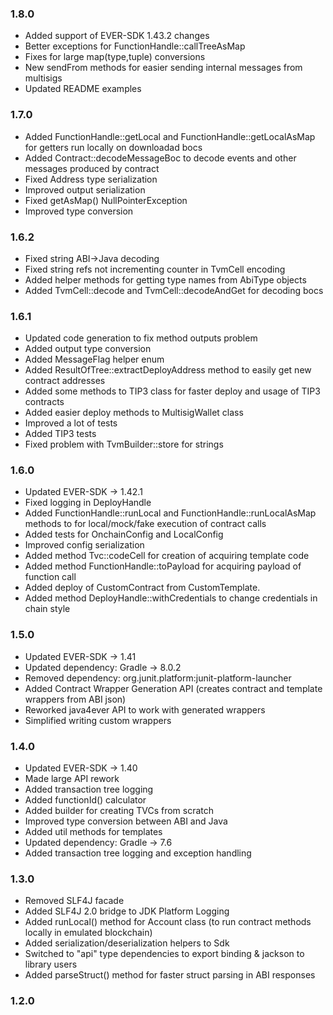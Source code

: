 ### 1.8.0

- Added support of EVER-SDK 1.43.2 changes
- Better exceptions for FunctionHandle::callTreeAsMap
- Fixes for large map(type,tuple) conversions
- New sendFrom methods for easier sending internal messages from multisigs
- Updated README examples

### 1.7.0

- Added FunctionHandle::getLocal and FunctionHandle::getLocalAsMap for getters run locally on downloadad bocs
- Added Contract::decodeMessageBoc to decode events and other messages produced by contract
- Fixed Address type serialization
- Improved output serialization
- Fixed getAsMap() NullPointerException
- Improved type conversion

### 1.6.2

- Fixed string ABI->Java decoding
- Fixed string refs not incrementing counter in TvmCell encoding
- Added helper methods for getting type names from AbiType objects
- Added TvmCell::decode and TvmCell::decodeAndGet for decoding bocs

### 1.6.1

- Updated code generation to fix method outputs problem
- Added output type conversion
- Added MessageFlag helper enum
- Added ResultOfTree::extractDeployAddress method to easily get new contract addresses
- Added some methods to TIP3 class for faster deploy and usage of TIP3 contracts
- Added easier deploy methods to MultisigWallet class
- Improved a lot of tests
- Added TIP3 tests
- Fixed problem with TvmBuilder::store for strings

### 1.6.0

- Updated EVER-SDK -> 1.42.1
- Fixed logging in DeployHandle
- Added FunctionHandle::runLocal and FunctionHandle::runLocalAsMap methods to for local/mock/fake execution of contract calls
- Added tests for OnchainConfig and LocalConfig
- Improved config serialization
- Added method Tvc::codeCell for creation of acquiring template code
- Added method FunctionHandle::toPayload for acquiring payload of function call
- Added deploy of CustomContract from CustomTemplate.
- Added method DeployHandle::withCredentials to change credentials in chain style

### 1.5.0

- Updated EVER-SDK -> 1.41
- Updated dependency: Gradle -> 8.0.2
- Removed dependency: org.junit.platform:junit-platform-launcher
- Added Contract Wrapper Generation API (creates contract and template wrappers from ABI json)
- Reworked java4ever API to work with generated wrappers
- Simplified writing custom wrappers

### 1.4.0

- Updated EVER-SDK -> 1.40
- Made large API rework
- Added transaction tree logging
- Added functionId() calculator
- Added builder for creating TVCs from scratch
- Improved type conversion between ABI and Java
- Added util methods for templates
- Updated dependency: Gradle -> 7.6
- Added transaction tree logging and exception handling

### 1.3.0

- Removed SLF4J facade
- Added SLF4J 2.0 bridge to JDK Platform Logging
- Added runLocal() method for Account class (to run contract methods locally in emulated blockchain)
- Added serialization/deserialization helpers to Sdk
- Switched to "api" type dependencies to export binding & jackson to library users
- Added parseStruct() method for faster struct parsing in ABI responses

### 1.2.0
